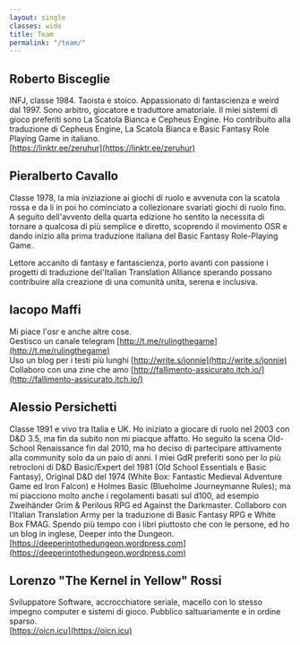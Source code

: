 ```yaml
---
layout: single
classes: wide
title: Team
permalink: "/team/"
---
```


## Roberto Bisceglie
INFJ, classe 1984. Taoista e stoico. Appassionato di fantascienza e weird dal 1997. Sono arbitro, giocatore e traduttore amatoriale. Il miei sistemi di gioco preferiti sono La Scatola Bianca e Cepheus Engine. Ho contribuito alla traduzione di Cepheus Engine, La Scatola Bianca e Basic Fantasy Role Playing Game in italiano.  
[https://linktr.ee/zeruhur](https://linktr.ee/zeruhur)

## Pieralberto Cavallo
Classe 1978, la mia iniziazione ai giochi di ruolo e avvenuta con la scatola rossa e da li in poi ho cominciato a collezionare svariati giochi di ruolo fino. A seguito dell'avvento della quarta edizione ho sentito la necessita di tornare a qualcosa di più semplice e diretto, scoprendo il movimento OSR e dando inizio alla prima traduzione italiana del Basic Fantasy Role-Playing Game.

Lettore accanito di fantasy e fantascienza, porto avanti con passione i progetti di traduzione del'Italian Translation Alliance sperando possano contribuire alla creazione di una comunità unita, serena e inclusiva.

## Iacopo Maffi
Mi piace l'osr e anche altre cose.  
Gestisco un canale telegram [http://t.me/rulingthegame](http://t.me/rulingthegame)  
Uso un blog per i testi più lunghi [http://write.s/jonnie](http://write.s/jonnie)  
Collaboro con una zine che amo [http://fallimento-assicurato.itch.io/](http://fallimento-assicurato.itch.io/) 

## Alessio Persichetti
Classe 1991 e vivo tra Italia e UK. Ho iniziato a giocare di ruolo nel 2003 con D&D 3.5, ma fin da subito non mi piacque affatto. Ho seguito la scena Old-School Renaissance fin dal 2010, ma ho deciso di partecipare attivamente alla community solo da un paio di anni. I miei GdR preferiti sono per lo più retrocloni di D&D Basic/Expert del 1981 (Old School Essentials e Basic Fantasy), Original D&D del 1974 (White Box: Fantastic Medieval Adventure Game ed Iron Falcon) e Holmes Basic (Blueholme Journeymanne Rules); ma mi piacciono molto anche i regolamenti basati sul d100, ad esempio Zweihänder Grim & Perilous RPG ed Against the Darkmaster. Collaboro con l’Italian Translation Army per la traduzione di Basic Fantasy RPG e White Box FMAG. Spendo più tempo con i libri piuttosto che con le persone, ed ho un blog in inglese, Deeper into the Dungeon.  
[https://deeperintothedungeon.wordpress.com](https://deeperintothedungeon.wordpress.com)

## Lorenzo "The Kernel in Yellow" Rossi
Sviluppatore Software, accrocchiatore seriale, macello con lo stesso impegno computer e sistemi di gioco. Pubblico saltuariamente e in ordine sparso.  
[https://oicn.icu](https://oicn.icu)
